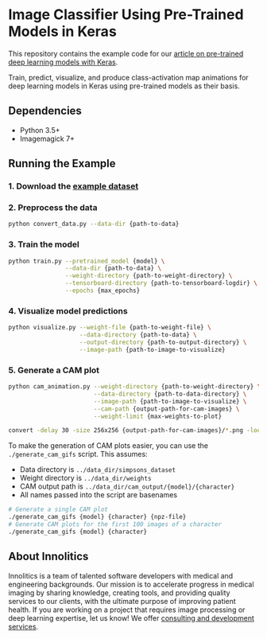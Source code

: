 # Image Classifier Using Pre-Trained Models in Keras

This repository contains the example code for our [article on pre-trained deep
learning models with Keras][article].

[article]: https://innolitics.com/articles/pretrained-models-with-keras/

Train, predict, visualize, and produce class-activation map animations for deep
learning models in Keras using pre-trained models as their basis.

## Dependencies

- Python 3.5+
- Imagemagick 7+

## Running the Example

### 1. Download the [example dataset][simpsons-kaggle]

[simpsons-kaggle]: https://www.kaggle.com/alexattia/the-simpsons-characters-dataset

### 2. Preprocess the data

```bash
python convert_data.py --data-dir {path-to-data}
```

### 3. Train the model

```bash
python train.py --pretrained_model {model} \
                --data-dir {path-to-data} \
                --weight-directory {path-to-weight-directory} \
                --tensorboard-directory {path-to-tensorboard-logdir} \
                --epochs {max_epochs}
```

### 4. Visualize model predictions

```bash
python visualize.py --weight-file {path-to-weight-file} \
                    --data-directory {path-to-data} \
                    --output-directory {path-to-output-directory} \
                    --image-path {path-to-image-to-visualize}
```

### 5. Generate a CAM plot

```bash
python cam_animation.py --weight-directory {path-to-weight-directory} \
                        --data-directory {path-to-data-directory} \
                        --image-path {path-to-image-to-visualize} \
                        --cam-path {output-path-for-cam-images} \
                        --weight-limit {max-weights-to-plot}

convert -delay 30 -size 256x256 {output-path-for-cam-images}/*.png -loop 0 {final-gif-name}
```

To make the generation of CAM plots easier, you can use the
`./generate_cam_gifs` script. This assumes:

- Data directory is `../data_dir/simpsons_dataset`
- Weight directory is `../data_dir/weights`
- CAM output path is `../data_dir/cam_output/{model}/{character}`
- All names passed into the script are basenames

```bash
# Generate a single CAM plot
./generate_cam_gifs {model} {character} {npz-file}
# Generate CAM plots for the first 100 images of a character
./generate_cam_gifs {model} {character}
```

## About Innolitics

Innolitics is a team of talented software developers with medical and
engineering backgrounds. Our mission is to accelerate progress in medical
imaging by sharing knowledge, creating tools, and providing quality services to
our clients, with the ultimate purpose of improving patient health.  If you are
working on a project that requires image processing or deep learning expertise,
let us know!  We offer [consulting and development services][company-site].

[company-site]: https://innolitics.com/
